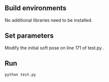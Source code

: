
## Build environments

No additional libraries need to be installed.

## Set parameters

Modify the initial soft pose on line 171 of test.py .

## Run
```
python test.py
```

